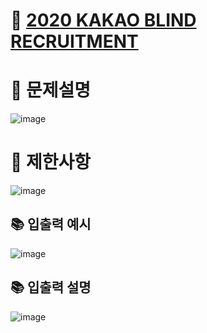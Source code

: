 # 📌 [2020 KAKAO BLIND RECRUITMENT](https://programmers.co.kr/learn/courses/30/lessons/60059)

# 📌 문제설명
![image](https://user-images.githubusercontent.com/48740872/132494540-33531944-e87c-49ca-b26b-cf82ffcb1173.png)

# 📌 제한사항
![image](https://user-images.githubusercontent.com/48740872/132494580-94a38a97-edd3-418d-ad87-14f4f2490a69.png)


## 📚 입출력 예시
![image](https://user-images.githubusercontent.com/48740872/132494597-251a1af7-4c6a-4772-a70a-b62633e70f6a.png)


## 📚 입출력 설명
![image](https://user-images.githubusercontent.com/48740872/132494640-2dbbb531-fa13-4fc0-a989-899a505210a3.png)

